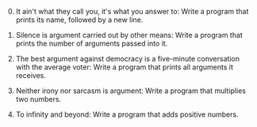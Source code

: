 0. It ain't what they call you, it's what you answer to: Write a program that prints its name, followed by a new line.

1. Silence is argument carried out by other means: Write a program that prints the number of arguments passed into it.

2. The best argument against democracy is a five-minute conversation with the average voter: Write a program that prints all arguments it receives.

3. Neither irony nor sarcasm is argument: Write a program that multiplies two numbers.

4. To infinity and beyond: Write a program that adds positive numbers.
